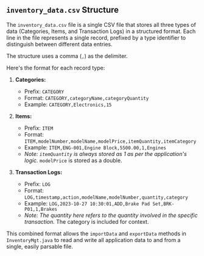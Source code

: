 
## `inventory_data.csv` Structure

The `inventory_data.csv` file is a single CSV file that stores all three types of data (Categories, Items, and Transaction Logs) in a structured format. Each line in the file represents a single record, prefixed by a type identifier to distinguish between different data entries.

The structure uses a comma (`,`) as the delimiter.

Here's the format for each record type:

1.  **Categories:**
    -   Prefix: `CATEGORY`
    -   Format: `CATEGORY,categoryName,categoryQuantity`
    -   Example: `CATEGORY,Electronics,15`

2.  **Items:**
    -   Prefix: `ITEM`
    -   Format: `ITEM,modelNumber,modelName,modelPrice,itemQuantity,itemCategory`
    -   Example: `ITEM,ENG-001,Engine Block,5500.00,1,Engines`
    -   *Note: `itemQuantity` is always stored as 1 as per the application's logic.* `modelPrice` is stored as a double.

3.  **Transaction Logs:**
    -   Prefix: `LOG`
    -   Format: `LOG,timestamp,action,modelName,modelNumber,quantity,category`
    -   Example: `LOG,2023-10-27 10:30:01,ADD,Brake Pad Set,BRK-P01,1,Brakes`
    -   *Note: The quantity here refers to the quantity involved in the specific transaction.* The category is included for context.

This combined format allows the `importData` and `exportData` methods in `InventoryMgt.java` to read and write all application data to and from a single, easily parsable file. 